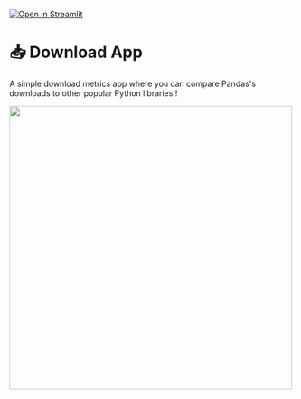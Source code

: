 [![Open in Streamlit](https://static.streamlit.io/badges/streamlit_badge_black_white.svg)](https://share.streamlit.io/streamlit/example-app-download/main/app.py)

# 📥 Download App

A simple download metrics app where you can compare Pandas's downloads to other popular Python libraries'!

<img src="https://user-images.githubusercontent.com/27242399/157869053-a6363c2b-1849-426d-9547-6cd10d43a6f6.png" width="500"/>
